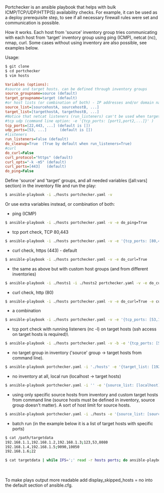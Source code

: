 Portchecker is an ansible playbook that helps with bulk ICMP/TCP/UDP/HTTP(S) availability checks. For example, it can be used as a deploy prerequisite step, to see if all necessary firewall rules were set and communication is possible.

How it works. Each host from 'source' inventory group tries communicating with each host from 'target' inventory group using ping (ICMP), netcat (nc), nmap, curl. Some cases without using inventory are also possible, see examples below.



Usage:
```bash
$ git clone
$ cd portchecker
$ vim hosts
```

```ini
Variables (options):
#source and target hosts. can be defined through inventory groups
source_groupname=source (default)
target_groupname=target (default)
#or host lists (or combination of both) - IP addresses and/or domain names.   (command line option: -e '{target_list: [host1,host2,...]}' )
source_list=[sourcehostA, sourcehostB, ...]
target_list=[targethostA, targethostB, ...]
#Notice that netcat listeners (run_listeners) can't be used when target_list is defined.
#tcp udp (command line option: -e '{tcp_ports: [port1,port2,...]}' )
tcp_ports=[22,443, ...] (default is [])
udp_ports=[53, ...]      (default is [])
#listeners
run_listeners=False (default)
do_cleanup=True  (True by default when run_listeners=True)
#curl
do_curl=False
curl_protocol="https" (default)
curl_opts="-k -m5" (default)
curl_ports=[443]   (default)
do_ping=False
```

Define 'source' and 'target' groups, and all needed variables ([all:vars] section) in the inventory file and run the play:
```bash
$ ansible-playbook -i ./hosts portchecker.yaml -v
```
Or use extra variables instead, or combination of both:
- ping (ICMP)
```bash
$ ansible-playbook -i ./hosts portchecker.yaml -v -e do_ping=True
```
- tcp port check, TCP 80,443
```bash
$ ansible-playbook -i ./hosts portchecker.yaml -v -e '{tcp_ports: [80,443]}'
```
- curl check, https (443) - default
```bash
$ ansible-playbook -i ./hosts portchecker.yaml -v -e do_curl=True
```
- the same as above but with custom host groups (and from different inventories)
```bash
$ ansible-playbook -i ./hosts1 -i ./hosts2 portchecker.yaml -v -e do_curl=True -e source_groupname=source1 -e target_groupname=target2
```
- curl check, http (80)
```bash
$ ansible-playbook -i ./hosts portchecker.yaml -v -e do_curl=True -e curl_protocol=http -e '{curl_ports: [80]}'
```
- a combination
```bash
$ ansible-playbook -i ./hosts portchecker.yaml -v -e '{tcp_ports: [53,123]}' -e '{udp_ports: [53,123]}' -e do_curl=True -e curl_protocol=http -e '{curl_ports: [80,8080]}'
```
- tcp port check with running listeners (nc -l) on target hosts (ssh access on target hosts is required)\
```bash
$ ansible-playbook -i ./hosts portchecker.yaml -v -b -e '{tcp_ports: [53,123]}' -e run_listeners=True
```
- no target group in inventory ('source' group -> target hosts from command line).
```bash
$ ansible-playbook portchecker.yaml -i './hosts' -e '{target_list: [192.168.1.100,192.168.2.200]}' -e '{tcp_ports: [22,53]}'
```
- no inventory at all, local run (localhost -> target hosts)
```bash
$ ansible-playbook portchecker.yaml -i '' -e '{source_list: [localhost]}' -e '{target_list: [192.168.1.100,192.168.2.200]}' -e '{tcp_ports: [22,53]}'
```
- using only specific source hosts from inventory and custom target hosts from command line (source hosts must be defined in inventory, source group doesn't matter). A sort of host limit for source hosts.
```bash
$ ansible-playbook portchecker.yaml -i ./hosts -e '{source_list: [sourcehostA, sourcehostB]}' -e '{target_list: [192.168.1.100,192.168.2.200]}' -e '{tcp_ports: [22]}'
```
- batch run (in the example below it is a list of target hosts with specific ports)
```bash
$ cat /path/targetdata
192.168.1.1,192.168.1.2,192.168.1.3;123,53,8080
192.168.1.4,192.168.1.5;9090,10050
192.168.1.6;22
```
```bash
$ cat targetdata | while IFS=';' read -r hosts ports; do ansible-playbook -i ./sourcehosts portchecker.yaml -e "{target_list: [ $hosts ]}" -e "{tcp_ports: [ $ports ]}"; done
```
\
\
To make plays output more readable add display_skipped_hosts = no into the default section of ansible.cfg.
